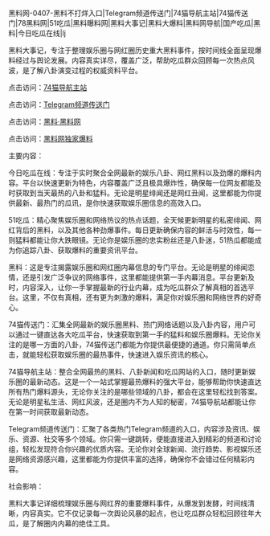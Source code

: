 #
黑料网-0407-黑料不打烊入口|Telegram频道传送门|74猫导航主站|74猫传送门|78黑料网|51吃瓜|黑料曝料网|黑料大事记|黑料大爆料|黑料网导航|国产吃瓜|黑料|今日吃瓜在线|lj

黑料大事记，专注于整理娱乐圈与网红圈历史重大黑料事件，按时间线全面呈现爆料经过与舆论发展。内容真实详尽，覆盖广泛，帮助吃瓜群众回顾每一次热点风波，是了解八卦演变过程的权威资料平台。


点击访问：<a href="https://74mao.com/">74猫导航主站</a>

点击访问：<a href="https://74mao.com/">Telegram频道传送门</a>

点击访问：<a href="https://sdbsd.pages.dev/">黑料·黑料网</a>

点击访问：<a href="https://qfwfg.pages.dev/">黑料网独家爆料</a>


主要内容：

今日吃瓜在线：专注于实时聚合全网最新的娱乐八卦、网红黑料以及劲爆的爆料内容。平台以快速更新为特色，内容覆盖广泛且极具爆炸性，确保每一位网友都能及时获取到当天最热的八卦和猛料。无论是明星绯闻还是网红丑闻，这里都能为你提供最新、最热门的瓜讯，是你快速获取娱乐圈信息的高效入口。

51吃瓜：精心聚焦娱乐圈和网络热议的热点话题，全天候更新明星的私密绯闻、网红背后的黑料，以及其他各种劲爆事件。每日更新确保内容的鲜活与时效性，每一则猛料都能让你大跌眼镜。无论你是娱乐圈的忠实粉丝还是八卦迷，51热瓜都能成为你追踪八卦、获取爆料的重要资讯平台。

黑料：这是专注揭露娱乐圈和网红圈内幕信息的专门平台。无论是明星的绯闻恋情，还是引发广泛争议的网络事件，这里都能提供第一手内幕消息。平台更新及时，内容深入，让你一手掌握最新的行业内幕，成为吃瓜群众了解真相的首选平台。这里，不仅有真相，还有更为刺激的爆料，满足你对娱乐圈和网络世界的好奇心。

74猫传送门：汇集全网最新的娱乐圈黑料、热门网络话题以及八卦内容，用户可以通过一键直达各大吃瓜平台，快速获取到第一手的猛料和娱乐圈爆料。无论你关注的是哪一方面的八卦，74猫传送门都能为你提供最便捷的通道。你只需简单点击，就能轻松获取娱乐圈的最热事件，快速进入娱乐资讯的核心。

74猫导航主站：整合全网最热的黑料、八卦新闻和吃瓜网站的入口，随时更新娱乐圈的最新动态。这是一个一站式掌握最热爆料的强大平台，能够帮助你快速直达所有热门爆料源头，无论你关注的是哪些领域的八卦，都会在这里轻松找到答案。无论是明星私生活、网红风波，还是圈内不为人知的秘密，74猫导航站都能让你在第一时间获取最新动态。

Telegram频道传送门：汇聚了各类热门Telegram频道的入口，内容涉及资讯、娱乐、资源、社交等多个领域。你只需一键跳转，便能直接进入到精彩的频道和讨论组，轻松发现符合你兴趣的优质内容。无论你对全球新闻、流行趋势、影视娱乐还是网络资源感兴趣，这里都能为你提供丰富的选择，确保你不会错过任何精彩内容。

社会影响：

黑料大事记详细梳理娱乐圈与网红界的重要爆料事件，从爆发到发酵，时间线清晰，内容真实。它不仅记录每一次舆论风暴的起点，也让吃瓜群众轻松回顾往年大瓜，是了解圈内内幕的绝佳工具。

<span style="display:none;">[Canonical link](https://github.com/biesiha753/354 ）</span>
